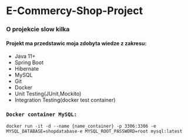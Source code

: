 # E-Commercy-Shop-Project

### O projekcie slow kilka

#### Projekt ma przedstawic moja zdobyta wiedze z zakresu:

* Java 11+
* Spring Boot
* Hibernate
* MySQL
* Git
* Docker
* Unit Testing(JUnit,Mockito)
* Integration Testing(docker test container)

### `Docker container MySQL:` 
```
docker run -it -d --name {name_container} -p 3306:3306 -e MYSQL_DATABASE=shopdatabase-e MYSQL_ROOT_PASSWORD=root mysql:latest
```